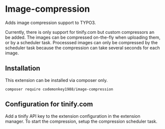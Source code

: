 # Image-compression
Adds image compression support to TYPO3.
 
Currently, there is only support for tinify.com but custom compressors an be added.
The images can be compressed on-the-fly when uploading them, or by a scheduler task.
Processsed images can only be compressed by the scheduler task because the compression
can take several seconds for each image. 

## Installation
This extension can be installed via composer only.

`composer require codemonkey1988/image-compression`

## Configuration for tinify.com
Add a tinify API key to the extension configuration in the extension manager.
To start the compression, setup the compression scheduler task.
